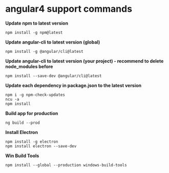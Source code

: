 # angular4 support commands

**Update npm to latest version**
```
npm install -g npm@latest
```


**Update angular-cli to latest version (global)**
```
npm install -g @angular/cli@latest
```

**Update angular-cli to latest version (your project) - recommend to delete node_modules before**
```
npm install --save-dev @angular/cli@latest
```

**Update each dependency in package.json to the latest version**
```
npm i -g npm-check-updates
ncu -a
npm install
```

**Build app for production**
```
ng build --prod
```

**Install Electron**
```
npm install -g electron
npm install electron --save-dev
```

**Win Build Tools**
```
npm install --global --production windows-build-tools

```

